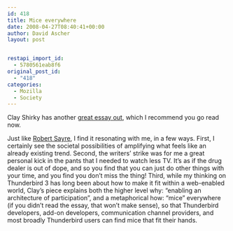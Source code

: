 ```yaml
---
id: 418
title: Mice everywhere
date: 2008-04-27T08:40:41+00:00
author: David Ascher
layout: post


restapi_import_id:
  - 5780561eab8f6
original_post_id:
  - "418"
categories:
  - Mozilla
  - Society
---
```

Clay Shirky has another [great essay out](http://www.herecomeseverybody.org/2008/04/looking-for-the-mouse.html), which I recommend you go read now.

Just like [Robert Sayre](http://blog.mozilla.com/rob-sayre/2008/04/26/here-comes-everybody/), I find it resonating with me, in a few ways. First, I certainly see the societal possibilities of amplifying what feels like an already existing trend. Second, the writers&#8217; strike was for me a great personal kick in the pants that I needed to watch less TV. It&#8217;s as if the drug dealer is out of dope, and so you find that you can just do other things with your time, and you find you don&#8217;t miss the thing! Third, while my thinking on Thunderbird 3 has long been about how to make it fit within a web-enabled world, Clay&#8217;s piece explains both the higher level why: &#8220;enabling an architecture of participation&#8221;, and a metaphorical how: &#8220;mice&#8221; everywhere (if you didn&#8217;t read the essay, that won&#8217;t make sense), so that Thunderbird developers, add-on developers, communication channel providers, and most broadly Thunderbird users can find mice that fit their hands.